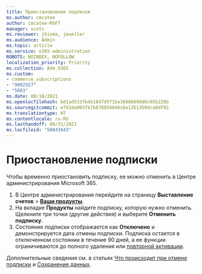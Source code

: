 ```yaml
---
title: Приостановление подписки
ms.author: cmcatee
author: cmcatee-MSFT
manager: scotv
ms.reviewer: jkinma, jmueller
ms.audience: Admin
ms.topic: article
ms.service: o365-administration
ROBOTS: NOINDEX, NOFOLLOW
localization_priority: Priority
ms.collection: Adm_O365
ms.custom:
- commerce_subscriptions
- "9002927"
- "5603"
ms.date: 08/10/2021
ms.openlocfilehash: bd1ad533fbde1847d5f1ba3686b699d0c65b228b
ms.sourcegitcommit: e781da003fb7b878854846cbe12b13b9dca8df92
ms.translationtype: HT
ms.contentlocale: ru-RU
ms.lasthandoff: 08/31/2021
ms.locfileid: "58843643"
---
```

# <a name="suspend-or-pause-a-subscription"></a>Приостановление подписки

Чтобы временно приостановить подписку, ее можно отменить в Центре администрирования Microsoft 365.

1. В Центре администрирования перейдите на страницу **Выставление счетов** > **[Ваши продукты](https://go.microsoft.com/fwlink/p/?linkid=842054)**.
2. На вкладке **Продукты** найдите подписку, которую нужно отменить. Щелкните три точки (другие действия) и выберите **Отменить подписку**.
3. Состояние подписки отображается как **Отключено** и демонстрируется дата отмены подписки. Подписка остается в отключенном состоянии в течение 90 дней, а ее функции ограничиваются до полного удаления или [повторной активации](https://docs.microsoft.com/microsoft-365/commerce/subscriptions/reactivate-your-subscription).

Дополнительные сведения см. в статьях [Что происходит при отмене подписки](https://docs.microsoft.com/microsoft-365/commerce/subscriptions/cancel-your-subscription#what-happens-when-you-cancel-a-subscription) и [Сохранение данных](https://docs.microsoft.com/microsoft-365/commerce/subscriptions/cancel-your-subscription#save-your-data).
